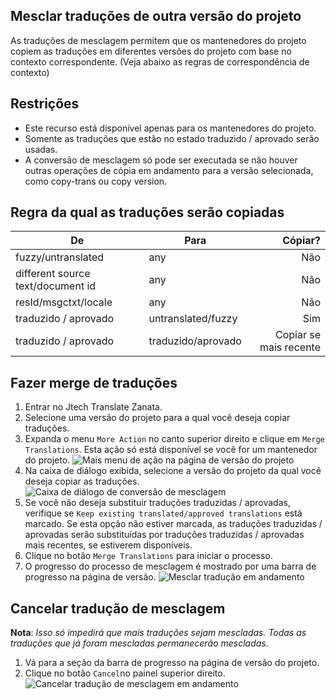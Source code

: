## Mesclar traduções de outra versão do projeto
As traduções de mesclagem permitem que os mantenedores do projeto copiem as traduções em diferentes versões do projeto com base no contexto correspondente. (Veja abaixo as regras de correspondência de contexto)

## Restrições
* Este recurso está disponível apenas para os mantenedores do projeto.
* Somente as traduções que estão no estado traduzido / aprovado serão usadas.
* A conversão de mesclagem só pode ser executada se não houver outras operações de cópia em andamento para a versão selecionada, como copy-trans ou copy version.

## Regra da qual as traduções serão copiadas

|   De                                  |Para                  |    Cópiar?               |
|---------------------------------------|----------------------|-------------------------:|
| fuzzy/untranslated                    | any                  |    Não                   |
| different source text/document id     | any                  |    Não                   |
| resId/msgctxt/locale          	    | any                  |    Não                   |
| traduzido / aprovado                  | untranslated/fuzzy   |    Sim                   |
| traduzido / aprovado                  | traduzido/aprovado   | Copiar se mais recente   |


## Fazer merge de traduções
1. Entrar no Jtech Translate Zanata.
2. Selecione uma versão do projeto para a qual você deseja copiar traduções.
3. Expanda o menu `More Action` no canto superior direito e clique em `Merge Translations`. Esta ação só está disponível se você for um mantenedor do projeto.
![Mais menu de ação na página de versão do projeto](http://docs.zanata.org/en/release/images/version-more-action-menu.png)
4. Na caixa de diálogo exibida, selecione a versão do projeto da qual você deseja copiar as traduções.
![Caixa de diálogo de conversão de mesclagem](http://docs.zanata.org/en/release/images/version-merge-trans-dialog.png)
5. Se você não deseja substituir traduções traduzidas / aprovadas, verifique se `Keep existing translated/approved translations` está marcado. Se esta opção não estiver marcada, as traduções traduzidas / aprovadas serão substituídas por traduções traduzidas / aprovadas mais recentes, se estiverem disponíveis.
6. Clique no botão `Merge Translations` para iniciar o processo.
7. O progresso do processo de mesclagem é mostrado por uma barra de progresso na página de versão.
![Mesclar tradução em andamento](http://docs.zanata.org/en/release/images/version-merge-trans-progress.png)

## Cancelar tradução de mesclagem
__Nota__: _Isso só impedirá que mais traduções sejam mescladas. Todas as traduções que já foram mescladas permanecerão mescladas_.

1. Vá para a seção da barra de progresso na página de versão do projeto.
2. Clique no botão `Cancel`no painel superior direito.
![Cancelar tradução de mesclagem em andamento](http://docs.zanata.org/en/release/images/version-merge-trans-cancel.png)